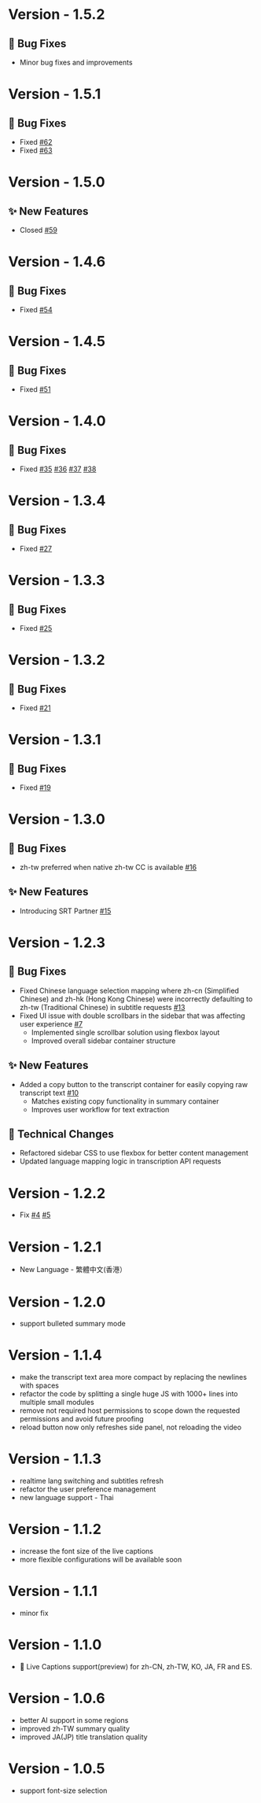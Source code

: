 # Version - 1.5.2
## 🐛 Bug Fixes
  - Minor bug fixes and improvements

# Version - 1.5.1
## 🐛 Bug Fixes
  - Fixed [#62](https://github.com/DeepSRT/roadmap/issues/62)
  - Fixed [#63](https://github.com/DeepSRT/roadmap/issues/63)

# Version - 1.5.0
## ✨ New Features
  - Closed [#59](https://github.com/DeepSRT/roadmap/issues/59)

# Version - 1.4.6
## 🐛 Bug Fixes
  - Fixed [#54](https://github.com/DeepSRT/roadmap/issues/54)

# Version - 1.4.5
## 🐛 Bug Fixes
  - Fixed [#51](https://github.com/DeepSRT/roadmap/issues/51)

# Version - 1.4.0
## 🐛 Bug Fixes
  - Fixed [#35](https://github.com/DeepSRT/roadmap/issues/35) [#36](https://github.com/DeepSRT/roadmap/issues/36) [#37](https://github.com/DeepSRT/roadmap/issues/37) [#38](https://github.com/DeepSRT/roadmap/issues/38)

# Version - 1.3.4
## 🐛 Bug Fixes
  - Fixed [#27](https://github.com/DeepSRT/roadmap/issues/27)

# Version - 1.3.3
## 🐛 Bug Fixes
  - Fixed [#25](https://github.com/DeepSRT/roadmap/issues/25)

# Version - 1.3.2
## 🐛 Bug Fixes
  - Fixed [#21](https://github.com/DeepSRT/roadmap/issues/21)

# Version - 1.3.1
## 🐛 Bug Fixes
  - Fixed [#19](https://github.com/DeepSRT/roadmap/issues/19)

# Version - 1.3.0
## 🐛 Bug Fixes
- zh-tw preferred when native zh-tw CC is available [#16](https://github.com/DeepSRT/roadmap/issues/16)

## ✨ New Features
- Introducing SRT Partner [#15](https://github.com/DeepSRT/roadmap/issues/15)


# Version - 1.2.3
## 🐛 Bug Fixes
- Fixed Chinese language selection mapping where zh-cn (Simplified Chinese) and zh-hk (Hong Kong Chinese) were incorrectly defaulting to zh-tw (Traditional Chinese) in subtitle requests [#13](https://github.com/DeepSRT/roadmap/issues/13)
- Fixed UI issue with double scrollbars in the sidebar that was affecting user experience [#7](https://github.com/DeepSRT/roadmap/issues/7)
  - Implemented single scrollbar solution using flexbox layout
  - Improved overall sidebar container structure

## ✨ New Features
- Added a copy button to the transcript container for easily copying raw transcript text [#10](https://github.com/DeepSRT/roadmap/issues/10)
  - Matches existing copy functionality in summary container
  - Improves user workflow for text extraction

## 📝 Technical Changes
- Refactored sidebar CSS to use flexbox for better content management
- Updated language mapping logic in transcription API requests

# Version - 1.2.2
  - Fix [#4](https://github.com/DeepSRT/roadmap/issues/4) [#5](https://github.com/DeepSRT/roadmap/issues/5)

# Version - 1.2.1
  - New Language - 繁體中文(香港）

# Version - 1.2.0
  - support bulleted summary mode

# Version - 1.1.4
   - make the transcript text area more compact by replacing the newlines with spaces
   - refactor the code by splitting a single huge JS with 1000+ lines into multiple small modules
   -  remove not required host permissions to scope down the requested permissions and avoid future proofing
   -  reload button now only refreshes side panel, not reloading the video

# Version - 1.1.3
  - realtime lang switching and subtitles refresh
  - refactor the user preference management
  - new language support - Thai

# Version - 1.1.2
  - increase the font size of the live captions
  - more flexible configurations will be available soon

# Version - 1.1.1
  - minor fix

# Version - 1.1.0
  - 🚀 Live Captions support(preview) for zh-CN, zh-TW, KO, JA, FR and ES. 

# Version - 1.0.6
  - better AI support in some regions
  - improved zh-TW summary quality
  - improved JA(JP) title translation quality

# Version - 1.0.5
  - support font-size selection
